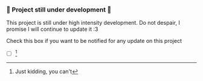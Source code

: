 ### 🚧 Project still under development 🚧
This project is still under high intensity development.
Do not despair, I promise I will continue to update it :3

Check this box if you want to be notified for any update on this project
- [ ] [^1]

[^1]: Just kidding, you can't
